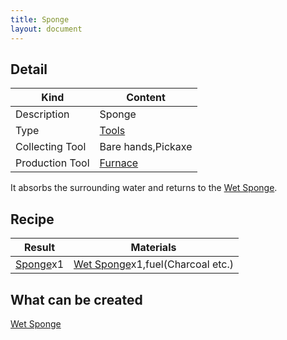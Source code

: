 ```yaml
---
title: Sponge
layout: document
---
```

## Detail

|Kind|Content|
|---|---|
|Description|Sponge|
|Type|[Tools](Tools)|
|Collecting Tool|Bare hands,Pickaxe|
|Production Tool|[Furnace](Furnace)|

It absorbs the surrounding water and returns to the [Wet Sponge](Wet_Sponge).

## Recipe

|Result|Materials|
|---|---|
|[Sponge](Sponge)x1|[Wet Sponge](Wet_Sponge)x1,fuel(Charcoal etc.)|

## What can be created

[Wet Sponge](Wet_Sponge)
